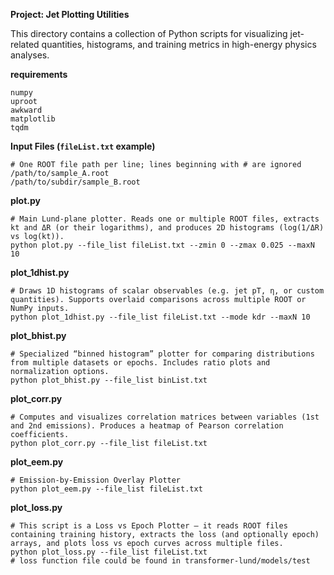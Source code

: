 **Project: Jet Plotting Utilities**

This directory contains a collection of Python scripts for visualizing jet-related quantities, histograms, and training metrics in high-energy physics analyses. 

**requirements**
```
numpy
uproot
awkward
matplotlib
tqdm
```

**Input Files (`fileList.txt` example)**
```
# One ROOT file path per line; lines beginning with # are ignored
/path/to/sample_A.root
/path/to/subdir/sample_B.root
```

**plot.py**
```
# Main Lund-plane plotter. Reads one or multiple ROOT files, extracts kt and ΔR (or their logarithms), and produces 2D histograms (log(1/ΔR) vs log(kt)).
python plot.py --file_list fileList.txt --zmin 0 --zmax 0.025 --maxN 10
```

**plot_1dhist.py**
```
# Draws 1D histograms of scalar observables (e.g. jet pT, η, or custom quantities). Supports overlaid comparisons across multiple ROOT or NumPy inputs.
python plot_1dhist.py --file_list fileList.txt --mode kdr --maxN 10
```

**plot_bhist.py**
```
# Specialized “binned histogram” plotter for comparing distributions from multiple datasets or epochs. Includes ratio plots and normalization options.
python plot_bhist.py --file_list binList.txt
```

**plot_corr.py**
```
# Computes and visualizes correlation matrices between variables (1st and 2nd emissions). Produces a heatmap of Pearson correlation coefficients.
python plot_corr.py --file_list fileList.txt
```

**plot_eem.py**
```
# Emission-by-Emission Overlay Plotter
python plot_eem.py --file_list fileList.txt
```

**plot_loss.py**
```
# This script is a Loss vs Epoch Plotter — it reads ROOT files containing training history, extracts the loss (and optionally epoch) arrays, and plots loss vs epoch curves across multiple files.
python plot_loss.py --file_list fileList.txt
# loss function file could be found in transformer-lund/models/test
```

